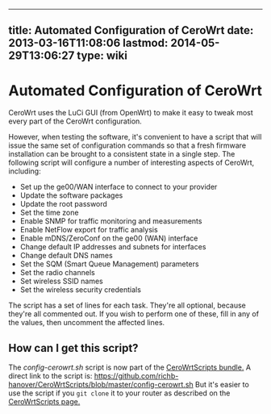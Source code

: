 
---
title: Automated Configuration of CeroWrt
date: 2013-03-16T11:08:06
lastmod: 2014-05-29T13:06:27
type: wiki
---
Automated Configuration of CeroWrt
==================================

CeroWrt uses the LuCi GUI (from OpenWrt) to make it easy to tweak most
every part of the CeroWrt configuration.

However, when testing the software, it's convenient to have a script
that will issue the same set of configuration commands so that a fresh
firmware installation can be brought to a consistent state in a single
step. The following script will configure a number of interesting
aspects of CeroWrt, including:

-   Set up the ge00/WAN interface to connect to your provider
-   Update the software packages
-   Update the root password
-   Set the time zone
-   Enable SNMP for traffic monitoring and measurements
-   Enable NetFlow export for traffic analysis
-   Enable mDNS/ZeroConf on the ge00 (WAN) interface
-   Change default IP addresses and subnets for interfaces
-   Change default DNS names
-   Set the SQM (Smart Queue Management) parameters
-   Set the radio channels
-   Set wireless SSID names
-   Set the wireless security credentials

The script has a set of lines for each task. They're all optional,
because they're all commented out. If you wish to perform one of these,
fill in any of the values, then uncomment the affected lines.

How can I get this script?
--------------------------

The *config-cerowrt.sh* script is now part of the
[CeroWrtScripts bundle.](CeroWrtScripts.md) A direct link to the
script is:
https://github.com/richb-hanover/CeroWrtScripts/blob/master/config-cerowrt.sh
But it's easier to use the script if you `git clone` it to your router
as described on the [CeroWrtScripts page.](CeroWrtScripts.md)
